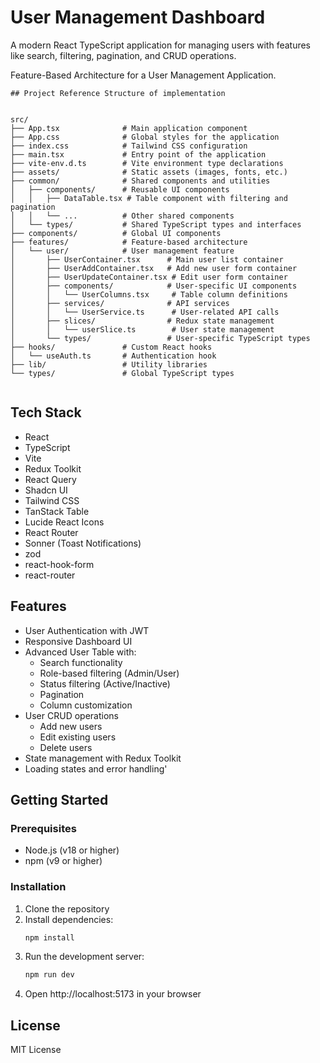 # User Management Dashboard

A modern React TypeScript application for managing users with features like search, filtering, pagination, and CRUD operations.

Feature-Based Architecture for a User Management Application.

```
## Project Reference Structure of implementation


src/
├── App.tsx              # Main application component
├── App.css              # Global styles for the application
├── index.css            # Tailwind CSS configuration
├── main.tsx             # Entry point of the application
├── vite-env.d.ts        # Vite environment type declarations
├── assets/              # Static assets (images, fonts, etc.)
├── common/              # Shared components and utilities
│   ├── components/      # Reusable UI components
│   │   ├── DataTable.tsx # Table component with filtering and pagination
│   │   └── ...          # Other shared components
│   └── types/           # Shared TypeScript types and interfaces
├── components/          # Global UI components
├── features/            # Feature-based architecture
│   └── user/            # User management feature
│       ├── UserContainer.tsx      # Main user list container
│       ├── UserAddContainer.tsx   # Add new user form container
│       ├── UserUpdateContainer.tsx # Edit user form container
│       ├── components/            # User-specific UI components
│       │   └── UserColumns.tsx     # Table column definitions
│       ├── services/              # API services
│       │   └── UserService.ts      # User-related API calls
│       ├── slices/                # Redux state management
│       │   └── userSlice.ts        # User state management
│       └── types/                 # User-specific TypeScript types
├── hooks/               # Custom React hooks
│   └── useAuth.ts       # Authentication hook
├── lib/                 # Utility libraries
└── types/               # Global TypeScript types


```

## Tech Stack

- React
- TypeScript
- Vite
- Redux Toolkit
- React Query
- Shadcn UI
- Tailwind CSS
- TanStack Table
- Lucide React Icons
- React Router
- Sonner (Toast Notifications)
- zod
- react-hook-form
- react-router

## Features

- User Authentication with JWT
- Responsive Dashboard UI
- Advanced User Table with:
  - Search functionality
  - Role-based filtering (Admin/User)
  - Status filtering (Active/Inactive)
  - Pagination
  - Column customization
- User CRUD operations
  - Add new users
  - Edit existing users
  - Delete users
- State management with Redux Toolkit
- Loading states and error handling'

## Getting Started

### Prerequisites

- Node.js (v18 or higher)
- npm (v9 or higher)

### Installation

1. Clone the repository
2. Install dependencies:
   ```bash
   npm install

3. Run the development server:
   ```bash
   npm run dev

4. Open http://localhost:5173 in your browser

## License

MIT License